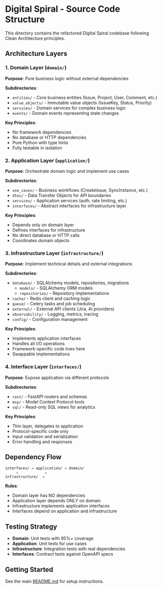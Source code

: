 # Digital Spiral - Source Code Structure

This directory contains the refactored Digital Spiral codebase following Clean Architecture principles.

## Architecture Layers

### 1. Domain Layer (`domain/`)

**Purpose**: Pure business logic without external dependencies

**Subdirectories**:
- `entities/` - Core business entities (Issue, Project, User, Comment, etc.)
- `value_objects/` - Immutable value objects (IssueKey, Status, Priority)
- `services/` - Domain services for complex business logic
- `events/` - Domain events representing state changes

**Key Principles**:
- No framework dependencies
- No database or HTTP dependencies
- Pure Python with type hints
- Fully testable in isolation

### 2. Application Layer (`application/`)

**Purpose**: Orchestrate domain logic and implement use cases

**Subdirectories**:
- `use_cases/` - Business workflows (CreateIssue, SyncInstance, etc.)
- `dtos/` - Data Transfer Objects for API boundaries
- `services/` - Application services (auth, rate limiting, etc.)
- `interfaces/` - Abstract interfaces for infrastructure layer

**Key Principles**:
- Depends only on domain layer
- Defines interfaces for infrastructure
- No direct database or HTTP calls
- Coordinates domain objects

### 3. Infrastructure Layer (`infrastructure/`)

**Purpose**: Implement technical details and external integrations

**Subdirectories**:
- `database/` - SQLAlchemy models, repositories, migrations
  - `models/` - SQLAlchemy ORM models
  - `repositories/` - Repository implementations
- `cache/` - Redis client and caching logic
- `queue/` - Celery tasks and job scheduling
- `external/` - External API clients (Jira, AI providers)
- `observability/` - Logging, metrics, tracing
- `config/` - Configuration management

**Key Principles**:
- Implements application interfaces
- Handles all I/O operations
- Framework-specific code lives here
- Swappable implementations

### 4. Interface Layer (`interfaces/`)

**Purpose**: Expose application via different protocols

**Subdirectories**:
- `rest/` - FastAPI routers and schemas
- `mcp/` - Model Context Protocol tools
- `sql/` - Read-only SQL views for analytics

**Key Principles**:
- Thin layer, delegates to application
- Protocol-specific code only
- Input validation and serialization
- Error handling and responses

## Dependency Flow

```
interfaces/ → application/ → domain/
     ↓            ↓
infrastructure/  ←
```

**Rules**:
- Domain layer has NO dependencies
- Application layer depends ONLY on domain
- Infrastructure implements application interfaces
- Interfaces depend on application and infrastructure

## Testing Strategy

- **Domain**: Unit tests with 95%+ coverage
- **Application**: Unit tests for use cases
- **Infrastructure**: Integration tests with real dependencies
- **Interfaces**: Contract tests against OpenAPI specs

## Getting Started

See the main [README.md](../README.md) for setup instructions.

